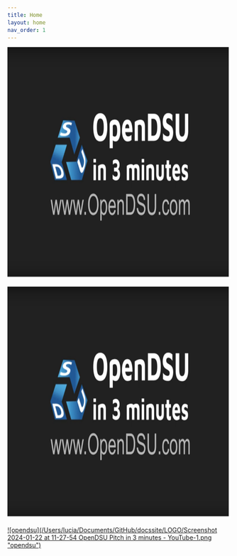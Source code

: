 ```yaml
---
title: Home
layout: home
nav_order: 1
---
```


<a href="https://www.youtube.com/watch?v=n6YiWk8t3W0&t=26s
" target="_blank"><img src="LOGO/Screenshot 2024-01-22 at 11-27-54 OpenDSU Pitch in 3 minutes - YouTube-1.png" 
alt="dsu" width="736" height="522"  /></a>

<a href="https://www.youtube.com/watch?v=n6YiWk8t3W0&t=26s
" target="_blank"><img src="LOGO/Screenshot 2024-01-22 at 11-27-54 OpenDSU Pitch in 3 minutes - YouTube-1.png" 
alt="dsu" width="736" height="522" /></a>


[![opendsu](/Users/lucia/Documents/GitHub/docssite/LOGO/Screenshot 2024-01-22 at 11-27-54 OpenDSU Pitch in 3 minutes - YouTube-1.png "opendsu")](https://www.youtube.com/watch?v=n6YiWk8t3W0&t=32s)

